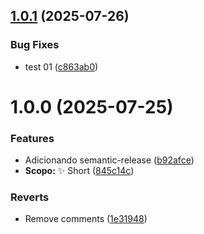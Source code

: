 ## [1.0.1](https://github.com/oseiasdomingues9/personalapi/compare/v1.0.0...v1.0.1) (2025-07-26)


### Bug Fixes

* test 01 ([c863ab0](https://github.com/oseiasdomingues9/personalapi/commit/c863ab0e1ddd4293c804e6ee4b878c2c80286b96))

# 1.0.0 (2025-07-25)


### Features

* Adicionando semantic-release ([b92afce](https://github.com/oseiasdomingues9/personalapi/commit/b92afcecd0da6c5b9a96c98638b208b76d3b1cd6))
* **Scopo:** :sparkles: Short ([845c14c](https://github.com/oseiasdomingues9/personalapi/commit/845c14c09c6f4e186838b291bfe5dd10dda59dd8))


### Reverts

* Remove comments ([1e31948](https://github.com/oseiasdomingues9/personalapi/commit/1e319481a9c2696fb36cd85ff0f9e5844e9f4489))
